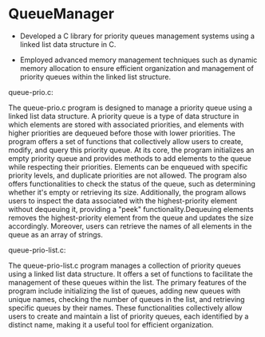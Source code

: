 # QueueManager

- Developed a C library for priority queues management systems using a linked list data structure in C.    

- Employed advanced memory management techniques such as dynamic memory allocation to ensure efficient organization 
and management of priority queues within the linked list structure.

queue-prio.c:

The queue-prio.c program is designed to manage a priority queue using a linked 
  list data structure. A priority queue is a type of data structure 
  in which elements are stored with associated priorities, and elements 
  with higher priorities are dequeued before those with lower priorities. 
  The program offers a set of functions that collectively allow users to 
  create, modify, and query this priority queue. At its core, the program 
  initializes an empty priority queue and provides methods to add elements 
  to the queue while respecting their priorities. Elements can be enqueued 
  with specific priority levels, and duplicate priorities are not allowed. 
  The program also offers functionalities to check the status of the queue, 
  such as determining whether it's empty or retrieving its size. Additionally, 
  the program allows users to inspect the data associated with the 
  highest-priority element without dequeuing it, providing a "peek" 
  functionality.Dequeuing elements removes the highest-priority element from 
  the queue and updates the size accordingly. Moreover, users can retrieve the 
  names of all elements in the queue as an array of strings.

queue-prio-list.c:

The queue-prio-list.c program manages a collection of priority queues using a 
  linked list data structure. It offers a set of functions to 
  facilitate the management of these queues within the list. The 
  primary features of the program include initializing the list 
  of queues, adding new queues with unique names, checking the 
  number of queues in the list, and retrieving specific queues by 
  their names. These functionalities collectively allow users to 
  create and maintain a list of priority queues, each identified 
  by a distinct name, making it a useful tool for efficient organization.
